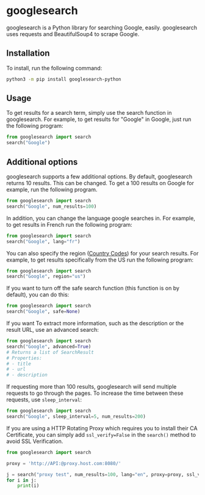 # googlesearch
googlesearch is a Python library for searching Google, easily. googlesearch uses requests and BeautifulSoup4 to scrape Google. 

## Installation
To install, run the following command:
```bash
python3 -m pip install googlesearch-python
```

## Usage
To get results for a search term, simply use the search function in googlesearch. For example, to get results for "Google" in Google, just run the following program:
```python
from googlesearch import search
search("Google")
```

## Additional options
googlesearch supports a few additional options. By default, googlesearch returns 10 results. This can be changed. To get a 100 results on Google for example, run the following program.
```python
from googlesearch import search
search("Google", num_results=100)
```
In addition, you can change the language google searches in. For example, to get results in French run the following program:
```python
from googlesearch import search
search("Google", lang="fr")
```
You can also specify the region ([Country Codes](https://developers.google.com/custom-search/docs/json_api_reference#countryCodes)) for your search results. For example, to get results specifically from the US run the following program:
```python
from googlesearch import search
search("Google", region="us")
```
If you want to turn off the safe search function (this function is on by default), you can do this:
```python
from googlesearch import search
search("Google", safe=None)
```
If you want 
To extract more information, such as the description or the result URL, use an advanced search:
```python
from googlesearch import search
search("Google", advanced=True)
# Returns a list of SearchResult
# Properties:
# - title
# - url
# - description
```
If requesting more than 100 results, googlesearch will send multiple requests to go through the pages. To increase the time between these requests, use `sleep_interval`:
```python
from googlesearch import search
search("Google", sleep_interval=5, num_results=200)
```

If you are using a HTTP Rotating Proxy which requires you to install their CA Certificate, you can simply add `ssl_verify=False` in the `search()` method to avoid SSL Verification.
```python
from googlesearch import search

proxy = 'http://API:@proxy.host.com:8080/'

j = search("proxy test", num_results=100, lang="en", proxy=proxy, ssl_verify=False)
for i in j:
    print(i)
```
